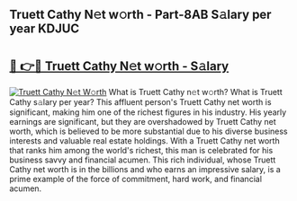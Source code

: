 ## Truett Cathy N𝚎t w𝚘rth - Part-8AB S𝚊lary per year KDJUC

# <h2><a href="http://gc1ltjh.nevu.top/?p=Truett+Cathy">🔗 👉🔴 Truett Cathy N𝚎t w𝚘rth - S𝚊lary</a></h2>

[![Truett Cathy N𝚎t W𝚘rth](https://i.imgur.com/Oavwk0R.jpeg)](http://gc1ltjh.nevu.top/?p=Truett+Cathy)
What is Truett Cathy n𝚎t w𝚘rth? What is Truett Cathy s𝚊lary per year?
This affluent person's Truett Cathy net worth is significant, making him one of the richest figures in his industry. His yearly earnings are significant, but they are overshadowed by Truett Cathy net worth, which is believed to be more substantial due to his diverse business interests and valuable real estate holdings. With a Truett Cathy net worth that ranks him among the world's richest, this man is celebrated for his business savvy and financial acumen. This rich individual, whose Truett Cathy net worth is in the billions and who earns an impressive salary, is a prime example of the force of commitment, hard work, and financial acumen.
